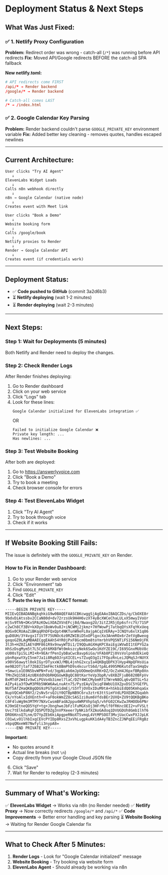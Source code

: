 # Deployment Status & Next Steps

## What Was Just Fixed:

### ✅ 1. Netlify Proxy Configuration
**Problem:** Redirect order was wrong - catch-all (`/*`) was running before API redirects
**Fix:** Moved API/Google redirects BEFORE the catch-all SPA fallback

**New netlify.toml:**
```toml
# API redirects come FIRST
/api/* → Render backend
/google/* → Render backend

# Catch-all comes LAST
/* → /index.html
```

### ✅ 2. Google Calendar Key Parsing
**Problem:** Render backend couldn't parse `GOOGLE_PRIVATE_KEY` environment variable
**Fix:** Added better key cleaning - removes quotes, handles escaped newlines

---

## Current Architecture:

```
User clicks "Try AI Agent"
   ↓
ElevenLabs Widget Loads
   ↓
Calls n8n webhook directly
   ↓
n8n → Google Calendar (native node)
   ↓
Creates event with Meet link
```

```
User clicks "Book a Demo"
   ↓
Website booking form
   ↓
Calls /google/book
   ↓
Netlify proxies to Render
   ↓
Render → Google Calendar API
   ↓
Creates event (if credentials work)
```

---

## Deployment Status:

- ✅ **Code pushed to GitHub** (commit 3a2d6b3)
- ⏳ **Netlify deploying** (wait 1-2 minutes)
- ⏳ **Render deploying** (wait 2-3 minutes)

---

## Next Steps:

### Step 1: Wait for Deployments (5 minutes)

Both Netlify and Render need to deploy the changes.

### Step 2: Check Render Logs

After Render finishes deploying:

1. Go to Render dashboard
2. Click on your web service
3. Click "Logs" tab
4. Look for these lines:
   ```
   Google Calendar initialized for ElevenLabs integration ✅
   ```
   OR
   ```
   Failed to initialize Google Calendar ❌
   Private key length: ...
   Has newlines: ...
   ```

### Step 3: Test Website Booking

After both are deployed:

1. Go to https://answerlyvoice.com
2. Click "Book a Demo"
3. Try to book a meeting
4. Check browser console for errors

### Step 4: Test ElevenLabs Widget

1. Click "Try AI Agent"
2. Try to book through voice
3. Check if it works

---

## If Website Booking Still Fails:

The issue is definitely with the `GOOGLE_PRIVATE_KEY` on Render.

### How to Fix in Render Dashboard:

1. Go to your Render web service
2. Click "Environment" tab
3. Find `GOOGLE_PRIVATE_KEY`
4. Click "Edit"
5. **Paste the key in this EXACT format:**

```
-----BEGIN PRIVATE KEY-----
MIIEvQIBADANBgkqhkiG9w0BAQEFAASCBKcwggSjAgEAAoIBAQCZDs/q/CbOXE8r
9bdvDiAtssbv2CCaN80d+dv72rzsUk9H4H6vzXT4yBcXWCeChaLULxX5mwyIVoUr
mjSv9ThN+DKxSPAzKOwiXOAZXVnEFcj8d/Nwaxg2U/3itZJR5jEp6sfrc7V/71SP
c2wCh8Cf3BV+kXOynlBoWv0u8J+iNCWMj2jkmz+7HfWowPj7atbqQYsXFqYKxUeq
8DGx0CRUAaZiBKqqRhDFQxQpt4NKTunW9eFL0ajpACq1VERAy+ICNQYu6xlX1q86
guD8UH/3Y4vgx1T1V7F75UNOc6z0RZWIBiD5xOPlgxcXo3AnmROx6rZetVgBweog
geqoGZ0LAgMBAAECggEAAh54YR0jPxF8Gcm0bm8toYmrbhVPQ5NTiFS156Nm9jFK
3l3h+HZ0ZiAEYdMF861R9x9nwyWTDi1/I9QQuAGXHqKPC8aiEgiWVwDI1tEPYG2a
HhSzDsgMym5t7L5Cy6t6MXBfWt0mkszcyNek6SwOo1KdYZE19C/I695GnxMUbV8c
oU00sTpiSLiMI+R+9EArfPenIybBaCwcBavp6iGa/VFAb8PZj0VsVolpn8dEkieQ
pbnRqxwYXyI5nm7Ja1i8Rq6OJrpXICEL+s7ZuqO3gIi7FOpzRnLeiJQMqSJrNUYX
x90VS6awytl0okIGyrDTyxxWJ/MBL4jnhG2xcyIa4QKBgQDPX3lHyp4NpQFHsUia
me9B2OTjtaf7Z6B2I5mFHctk8BmPhD9s4kcurtS6d/tpAL4995M6KutdTaxSHqQv
+SmwcLo1E0N5bvWPN+Fvd/3qpNiak6mJpUOOmeQnXRK+DZ/OcZxH4J6pxfBRp0Xn
TMnZkQ15B14zUBXddhObRHQGUwKBgQC88tKarYeVp3bpR/v8XBZFjuB6820BFpVv
BxMTdF2W4Iv9wCiPGVo4b3imel7laC/DZY4WCCMybmRf1TWreN8OLq6vQ8TSL+5z
AIPy4ia3fDwM3PRb5NKW6AwLnuAtn75/PyzEAyVZeiqF8WbU1OXZpvDSC5YGEfPL
NUf5AfZHaQKBgQDG9zPGTgGX1dmEj/S5YTjOVOxIDuM9tA+hSkbiEdQ05KmhqaGx
NupVQCmbP8NY2/2sNv5rsQJiY0QTBpNB9C6ru3ztr63ttSimYVdLPDXEDKZGqabh
Ck/nYoAlxIdXEnth+F+aF0okWmZZ8cSASIzi0um6VfdsBEr2UXQ+ZU9tQQKBgBKo
C0F4luWg9m3MTMY7NXvCwsmBFadA2ppu4WRPXhpSq5/vhFG02CKwZwJRHOOb6PNr
KJ9mSEtneQO5YqY+tg+JbnghweJbFzlFuMGXsOj3HFrMylf0fRKncOEI2+vFVSLt
Uvc7tElkdaRqFJQ5PUTDZg3nVPXeeer7pNKibfXZAoGAdoq1DVUGDUh8Gmb1lhT6
DRO6KnsQ7Lnm/D7YpZEb6kiApgpeRNoXTSvmqL4VtMPSOO73MvjUacCwxPXJJpLK
CO1wLvO1lhbIxqCEVcPYIDp8RxsZ3xVhLugpkuKK1dA4yTB3ZncZJNPqEEiFRgBz
x6pqQNxeW87Nwfyli3nypA8=
-----END PRIVATE KEY-----
```

**Important:**
- No quotes around it
- Actual line breaks (not `\n`)
- Copy directly from your Google Cloud JSON file

6. Click "Save"
7. Wait for Render to redeploy (2-3 minutes)

---

## Summary of What's Working:

✅ **ElevenLabs Widget** → Works via n8n (no Render needed)
✅ **Netlify Proxy** → Now correctly redirects `/google/*` and `/api/*`
✅ **Code Improvements** → Better error handling and key parsing
⏳ **Website Booking** → Waiting for Render Google Calendar fix

---

## What to Check After 5 Minutes:

1. **Render Logs** - Look for "Google Calendar initialized" message
2. **Website Booking** - Try booking via website form
3. **ElevenLabs Agent** - Should already be working via n8n

